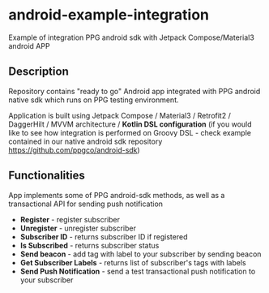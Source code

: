 # android-example-integration
Example of integration PPG android sdk with Jetpack Compose/Material3 android APP

## Description

Repository contains "ready to go" Android app integrated with PPG android native sdk which runs on PPG testing environment.

Application is built using Jetpack Compose / Material3 / Retrofit2 / DaggerHilt / MVVM architecture / **Kotlin DSL configuration** (if you would like to see how integration is performed on Groovy DSL - check example contained in our native android sdk repository https://github.com/ppgco/android-sdk)

## Functionalities
App implements some of PPG android-sdk methods, as well as a transactional API for sending push notification
* **Register** - register subscriber
* **Unregister** - unregister subscriber
* **Subscriber ID** - returns subscriber ID if registered
* **Is Subscribed** - returns subscriber status
* **Send beacon** - add tag with label to your subscriber by sending beacon
* **Get Subscriber Labels** - returns list of subscriber's tags with labels
* **Send Push Notification** - send a test transactional push notification to your subscriber